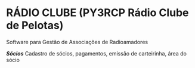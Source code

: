 # RÁDIO CLUBE (PY3RCP Rádio Clube de Pelotas)
Software para Gestão de Associações de Radioamadores

***Sócios***
Cadastro de sócios, pagamentos, emissão de carteirinha, área do sócio